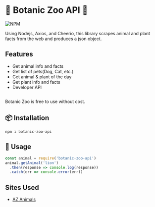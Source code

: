 # 🦁 Botanic Zoo API 🍓
[![NPM](https://nodei.co/npm/botanic-zoo-api.png)](https://www.npmjs.com/package/botanic-zoo-api)

Using Nodejs, Axios, and Cheerio, this library scrapes animal and plant facts from the web and produces a json object.

## Features
- Get animal info and facts
- Get list of pets(Dog, Cat, etc.)
- Get animal & plant of the day
- Get plant info and facts
- Developer API

## 
Botanic Zoo is free to use without cost.

## 📦 Installation
```
npm i botanic-zoo-api
```

## 📝 Usage
```js
const animal = require('botanic-zoo-api')
animal.getAnimal('lion')
  .then(response => console.log(response))
  .catch(err => console.error(err))
```

## Sites Used
- [AZ Animals](https://a-z-animals.com/)
